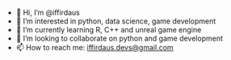 - 👋 Hi, I’m @iffirdaus
- 👀 I’m interested in python, data science, game development
- 🌱 I’m currently learning R, C++ and unreal game engine
- 💞️ I’m looking to collaborate on python and game development
- 📫 How to reach me: iffirdaus.devs@gmail.com

<!---
iffirdaus/iffirdaus is a ✨ special ✨ repository because its `README.md` (this file) appears on your GitHub profile.
You can click the Preview link to take a look at your changes.
--->
